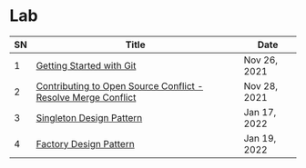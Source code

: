 # Lab 

| SN | Title                                                         | Date         |
|----|---------------------------------------------------------------|--------------|
| 1  | [Getting Started with Git](https://github.com/EAD-GCES/ArjunAdhikari-EAD/tree/dev/Practical/Lab1)                                      | Nov 26, 2021 |
| 2  | [Contributing to Open Source Conflict - Resolve Merge Conflict](https://github.com/EAD-GCES/ArjunAdhikari-EAD/tree/dev/Practical/Lab2) | Nov 28, 2021 |
| 3  | [Singleton Design Pattern](https://github.com/EAD-GCES/ArjunAdhikari-EAD/tree/dev/Practical/Lab3)                                      | Jan 17, 2022 |
| 4  | [Factory Design Pattern](https://github.com/EAD-GCES/ArjunAdhikari-EAD/tree/dev/Practical/Lab4)                                        | Jan 19, 2022 |
